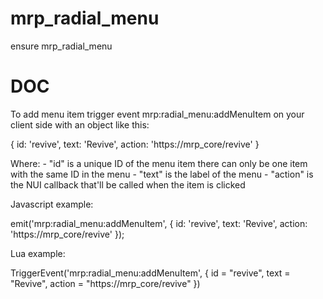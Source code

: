 # mrp_radial_menu

ensure mrp_radial_menu

# DOC

To add menu item trigger event mrp:radial_menu:addMenuItem on your client side with an object like this:

{
    id: 'revive',
    text: 'Revive',
    action: 'https://mrp_core/revive'
}

Where:
    - "id" is a unique ID of the menu item there can only be one item with the same ID in the menu
    - "text" is the label of the menu
    - "action" is the NUI callback that'll be called when the item is clicked
    
Javascript example:

emit('mrp:radial_menu:addMenuItem', {
    id: 'revive',
    text: 'Revive',
    action: 'https://mrp_core/revive'
});

Lua example:

TriggerEvent('mrp:radial_menu:addMenuItem', {
        id = "revive",
        text = "Revive",
        action = "https://mrp_core/revive"
})
